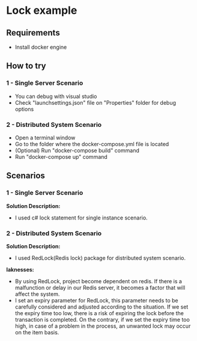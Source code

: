 ﻿# Lock example

## Requirements

- Install docker engine

## How to try

### 1 - Single Server Scenario
- You can debug with visual studio
- Check "launchsettings.json" file on "Properties" folder for debug options

### 2 - Distributed System Scenario
- Open a terminal window
- Go to the folder where the docker-compose.yml file is located
- (Optional) Run "docker-compose build" command
- Run "docker-compose up" command

## Scenarios

### 1 - Single Server Scenario

**Solution Description:**
- I used c# lock statement for single instance scenario.

### 2 - Distributed System Scenario

**Solution Description:**
- I used RedLock(Redis lock) package for distributed system scenario.

**Iaknesses:**
- By using RedLock, project become dependent on redis. If there is a malfunction or delay in our Redis server, it becomes a factor that will affect the system.
- I set an expiry parameter for RedLock, this parameter needs to be carefully considered and adjusted according to the situation. If we set the expiry time too low, there is a risk of expiring the lock before the transaction is completed. On the contrary, if we set the expiry time too high, in case of a problem in the process, an unwanted lock may occur on the item basis.